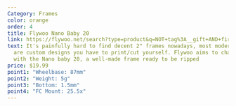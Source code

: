 ```yaml
---
Category: Frames
color: orange
order: 4
title: Flywoo Nano Baby 20
link: https://flywoo.net/search?type=product&q=NOT+tag%3A__gift+AND+firefly+nano+baby+20+frame+kit*
text: It's painfully hard to find decent 2" frames nowadays, most modern ones
  are custom designs you have to print/cut yourself. Flywoo aims to change that
  with the Nano baby 20, a well-made frame ready to be ripped
price: $19.99
point1: "Wheelbase: 87mm"
point2: "Weight: 5g"
point3: "Bottom: 1.5mm"
point4: "FC Mount: 25.5x"
---
```

